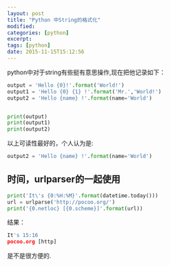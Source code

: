 ```yaml
---
layout: post
title: "Python 中String的格式化"
modified:
categories: [python]
excerpt:
tags: [python]
date: 2015-11-15T15:12:56
---
```


python中对于string有些挺有意思操作,现在把他记录如下：

```python
output = 'Hello {0}!'.format('World!')
output1 = 'Hello {0} {1} !'.format('Mr.','World!')
output2 = 'Hello {name} !'.format(name='World')


print(output)
print(output1)
print(output2)
```

以上可读性最好的，个人认为是:

```python
output2 = 'Hello {name} !'.format(name='World')
```

## 时间，urlparser的一起使用

```python
print('It\'s {0:%H:%M}'.format(datetime.today()))
url = urlparse('http://pocoo.org/')
print('{0.netloc} [{0.scheme}]'.format(url))
```

结果：

```python
It's 15:16
pocoo.org [http]
```

是不是很方便的.
